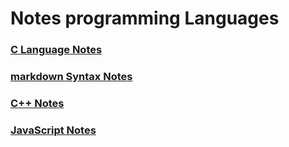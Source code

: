 # Notes programming Languages

### [C Language Notes](https://github.com/saif-mal1k/programming/tree/main/C "click to open C notes") 
### [markdown Syntax Notes](https://github.com/saif-mal1k/programming/tree/main/md%20(markdown) "click to open md syntax notes") 
### [C++ Notes](https://github.com/saif-mal1k/programming/tree/main/c%2B%2B "click to open C++ notes")
### [JavaScript Notes](https://github.com/saif-mal1k/programming/tree/main/JavaScript "click to open JavaScript notes")
